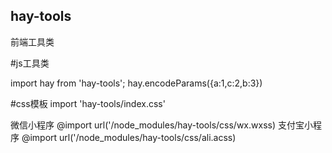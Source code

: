 ## hay-tools
前端工具类

#js工具类

import hay from 'hay-tools';
hay.encodeParams({a:1,c:2,b:3})

#css模板
import 'hay-tools/index.css'

微信小程序
@import url('/node_modules/hay-tools/css/wx.wxss)
支付宝小程序
@import url('/node_modules/hay-tools/css/ali.acss)
